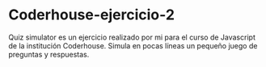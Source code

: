 # Coderhouse-ejercicio-2
Quiz simulator es un ejercicio realizado por mi para el curso de Javascript de la institución Coderhouse.
Simula en pocas líneas un pequeño juego de preguntas y respuestas.
